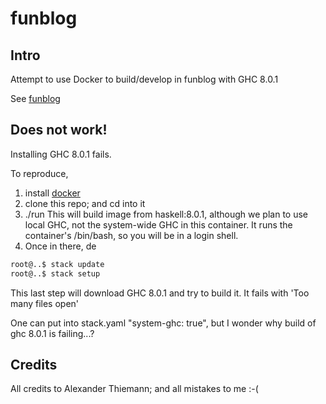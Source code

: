 funblog
=====

## Intro

Attempt to use Docker to build/develop in funblog with GHC 8.0.1

See [funblog](https://github.com/agrafix/funblog)

## Does not work!

Installing GHC 8.0.1 fails.

To reproduce,
1. install [docker](http://www.docker.com)
2. clone this repo; and cd into it
3. ./run
   This will build image from haskell:8.0.1, although we plan to use local GHC, not the system-wide GHC in this container. It runs the container's /bin/bash, so you will be in a login shell.
4. Once in there, de 

```sh
root@..$ stack update
root@..$ stack setup 
```

This last step will download GHC 8.0.1 and try to build it. It fails with 'Too many files open'

One can put into stack.yaml "system-ghc: true", but I wonder why build of ghc 8.0.1 is failing...?

## Credits

All credits to Alexander Thiemann; and all mistakes to me :-(
